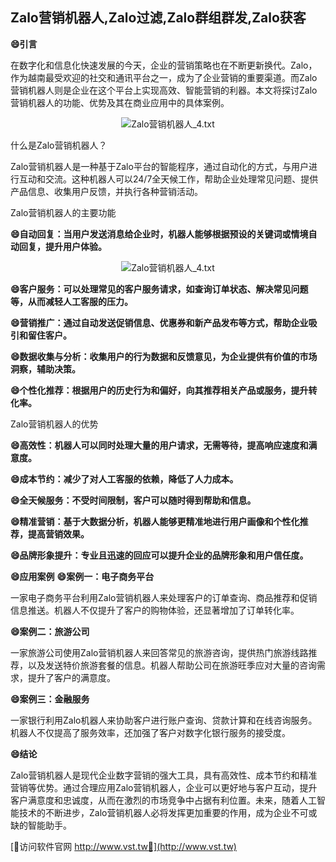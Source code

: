 ## **Zalo营销机器人,Zalo过滤,Zalo群组群发,Zalo获客**
**😄引言**

在数字化和信息化快速发展的今天，企业的营销策略也在不断更新换代。Zalo，作为越南最受欢迎的社交和通讯平台之一，成为了企业营销的重要渠道。而Zalo营销机器人则是企业在这个平台上实现高效、智能营销的利器。本文将探讨Zalo营销机器人的功能、优势及其在商业应用中的具体案例。

 <center><img src="https://vst.tw/MP4/tuiguang/png/8.png" alt="Zalo营销机器人_4.txt"></center>

什么是Zalo营销机器人？

Zalo营销机器人是一种基于Zalo平台的智能程序，通过自动化的方式，与用户进行互动和交流。这种机器人可以24/7全天候工作，帮助企业处理常见问题、提供产品信息、收集用户反馈，并执行各种营销活动。

Zalo营销机器人的主要功能

**😄自动回复：当用户发送消息给企业时，机器人能够根据预设的关键词或情境自动回复，提升用户体验。**

 <center><img src="https://vst.tw/MP4/tuiguang/png/1.png" alt="Zalo营销机器人_4.txt"></center>

**😄客户服务：可以处理常见的客户服务请求，如查询订单状态、解决常见问题等，从而减轻人工客服的压力。**

**😄营销推广：通过自动发送促销信息、优惠券和新产品发布等方式，帮助企业吸引和留住客户。**

**😄数据收集与分析：收集用户的行为数据和反馈意见，为企业提供有价值的市场洞察，辅助决策。**

**😄个性化推荐：根据用户的历史行为和偏好，向其推荐相关产品或服务，提升转化率。**

Zalo营销机器人的优势

**😄高效性：机器人可以同时处理大量的用户请求，无需等待，提高响应速度和满意度。**

**😄成本节约：减少了对人工客服的依赖，降低了人力成本。**

**😄全天候服务：不受时间限制，客户可以随时得到帮助和信息。**

**😄精准营销：基于大数据分析，机器人能够更精准地进行用户画像和个性化推荐，提高营销效果。**

**😄品牌形象提升：专业且迅速的回应可以提升企业的品牌形象和用户信任度。**

**😄应用案例**
**😄案例一：电子商务平台**

一家电子商务平台利用Zalo营销机器人来处理客户的订单查询、商品推荐和促销信息推送。机器人不仅提升了客户的购物体验，还显著增加了订单转化率。

**😄案例二：旅游公司**

一家旅游公司使用Zalo营销机器人来回答常见的旅游咨询，提供热门旅游线路推荐，以及发送特价旅游套餐的信息。机器人帮助公司在旅游旺季应对大量的咨询需求，提升了客户的满意度。

**😄案例三：金融服务**

一家银行利用Zalo机器人来协助客户进行账户查询、贷款计算和在线咨询服务。机器人不仅提高了服务效率，还加强了客户对数字化银行服务的接受度。

**😄结论**

Zalo营销机器人是现代企业数字营销的强大工具，具有高效性、成本节约和精准营销等优势。通过合理应用Zalo营销机器人，企业可以更好地与客户互动，提升客户满意度和忠诚度，从而在激烈的市场竞争中占据有利位置。未来，随着人工智能技术的不断进步，Zalo营销机器人必将发挥更加重要的作用，成为企业不可或缺的智能助手。


[👻访问软件官网 http://www.vst.tw👻](http://www.vst.tw)

